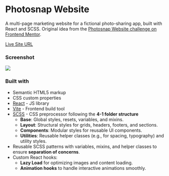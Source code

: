# Photosnap Website
A multi-page marketing website for a fictional photo-sharing app, built with React and SCSS. Original idea from the [Photosnap Website challenge on Frontend Mentor](https://www.frontendmentor.io/challenges/photosnap-multipage-website-nMDSrNmNW).

[Live Site URL](https://photosnap-react-website.netlify.app/)


### Screenshot

![](./screenshot.jpg)


### Built with

- Semantic HTML5 markup
- CSS custom properties
- [React](https://reactjs.org/) - JS library
- [Vite](https://vitejs.dev/) - Frontend build tool
- [SCSS](https://sass-lang.com/) - CSS preprocessor following the **4-1 folder structure**
  - **Base**: Global styles, resets, variables, and mixins.
  - **Layout**: Structural styles for grids, headers, footers, and sections.
  - **Components**: Modular styles for reusable UI components.
  - **Utilities**: Reusable helper classes (e.g., for spacing, typography) and utility styles.
- Reusable SCSS patterns with variables, mixins, and helper classes to ensure **separation of concerns**.
- Custom React hooks:
  - **Lazy Load** for optimizing images and content loading.
  - **Animation hooks** to handle interactive animations smoothly.
